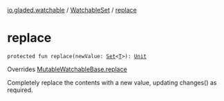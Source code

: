 [io.gladed.watchable](../index.md) / [WatchableSet](index.md) / [replace](./replace.md)

# replace

`protected fun replace(newValue: `[`Set`](https://kotlinlang.org/api/latest/jvm/stdlib/kotlin.collections/-set/index.html)`<`[`T`](index.md#T)`>): `[`Unit`](https://kotlinlang.org/api/latest/jvm/stdlib/kotlin/-unit/index.html)

Overrides [MutableWatchableBase.replace](../-mutable-watchable-base/replace.md)

Completely replace the contents with a new value, updating changes() as required.

